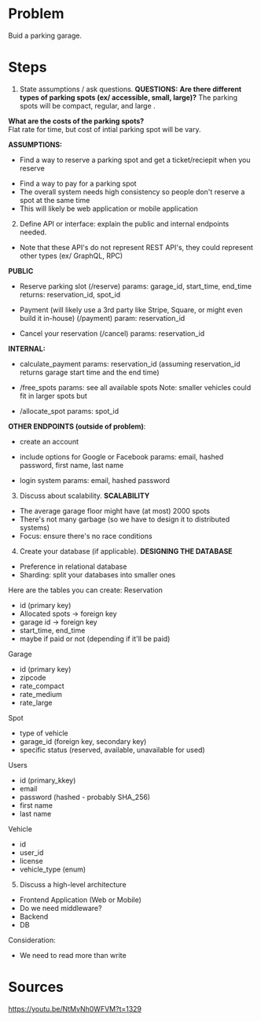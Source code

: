 # Problem
Buid a parking garage.

# Steps
1. State assumptions / ask questions. 
**QUESTIONS:**
**Are there different types of parking spots (ex/ accessible, small, large)?** 
The parking spots will be compact, regular, and large .

**What are the costs of the parking spots?**  
Flat rate for time, but cost of intial parking spot will be vary. 

**ASSUMPTIONS:**
* Find a way to reserve a parking spot and get a ticket/reciepit when you reserve
- Find a way to pay for a parking spot
- The overall system needs high consistency so people don't reserve a spot at the same time
- This will likely be web application or mobile application

2. Define API or interface: explain the public and internal endpoints needed. 
* Note that these API's do not represent REST API's, they could represent other types (ex/ GraphQL, RPC)

**PUBLIC**
* Reserve parking slot (/reserve) 
params: garage_id, start_time, end_time
returns: reservation_id, spot_id

* Payment (will likely use a 3rd party like Stripe, Square, or might even build it in-house) (/payment)
param: reservation_id

* Cancel your reservation (/cancel)
params: reservation_id

**INTERNAL:**
* calculate_payment 
params: reservation_id (assuming reservation_id returns garage start time and the end time)   

* /free_spots
params: see all available spots 
Note: smaller vehicles could fit in larger spots but 

* /allocate_spot
params: spot_id

**OTHER ENDPOINTS (outside of problem)**:
* create an account 
* include options for Google or Facebook 
params: email, hashed password, first name, last name 

* login system
params: email, hashed password

3. Discuss about scalability.
**SCALABILITY**
- The average garage floor might have (at most) 2000 spots 
- There's not many garbage (so we have to design it to distributed systems)
- Focus: ensure there's no race conditions

4. Create your database (if applicable).
**DESIGNING THE DATABASE**
- Preference in relational database 
- Sharding: split your databases into smaller ones

Here are the tables you can create:
Reservation
- id (primary key)
- Allocated spots -> foreign key
- garage id -> foreign key
- start_time, end_time
- maybe if paid or not (depending if it'll be paid)

Garage
- id (primary key)
- zipcode 
- rate_compact
- rate_medium
- rate_large

Spot
- type of vehicle
- garage_id (foreign key, secondary key)
- specific status (reserved, available, unavailable for used)

Users
- id (primary_kkey)
- email 
- password (hashed - probably SHA_256)
- first name
- last name

Vehicle
- id
- user_id
- license
- vehicle_type (enum)

5. Discuss a high-level architecture 
- Frontend Application (Web or Mobile)
- Do we need middleware?
- Backend
- DB 

Consideration:
- We need to read more than write 

# Sources
https://youtu.be/NtMvNh0WFVM?t=1329